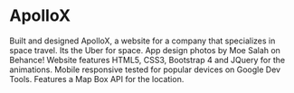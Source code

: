 # ApolloX

Built and designed ApolloX, a website for a company that specializes in space travel. Its the Uber for space. App design photos by Moe Salah on Behance!  Website features HTML5, CSS3, Bootstrap 4 and JQuery for the animations. Mobile responsive tested for popular devices on Google Dev Tools. Features a Map Box API for the location. 
